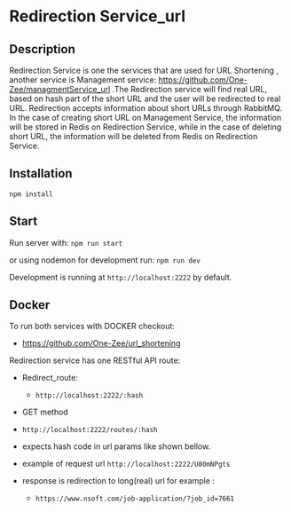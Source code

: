 # Redirection Service_url

## Description

Redirection Service is one the services that are used for URL Shortening , another service is Management service: https://github.com/One-Zee/managmentService_url .The Redirection service will find real URL, based on hash part of the short URL and the user will be redirected to real URL. Redirection accepts information about short URLs through RabbitMQ. In the case of creating short URL on Management Service, the information will be stored in Redis on Redirection Service, while in the case of deleting short URL, the information will be deleted from Redis on Redirection Service.


## Installation

`npm install`

## Start

Run server with:
`npm run start`

or using nodemon for development run:
`npm run dev`

Development is running at `http://localhost:2222` by default.

## Docker

To run both services with DOCKER checkout:
- https://github.com/One-Zee/url_shortening




Redirection service has one RESTful API route:

- Redirect_route:
  - `http://localhost:2222/:hash`

- GET method
- `http://localhost:2222/routes/:hash`
- expects hash code in url params like shown bellow.
 - example of request url `http://localhost:2222/U80mNPgts`
 - response is redirection to long(real) url for example :
   - `https://www.nsoft.com/job-application/?job_id=7661`
  
